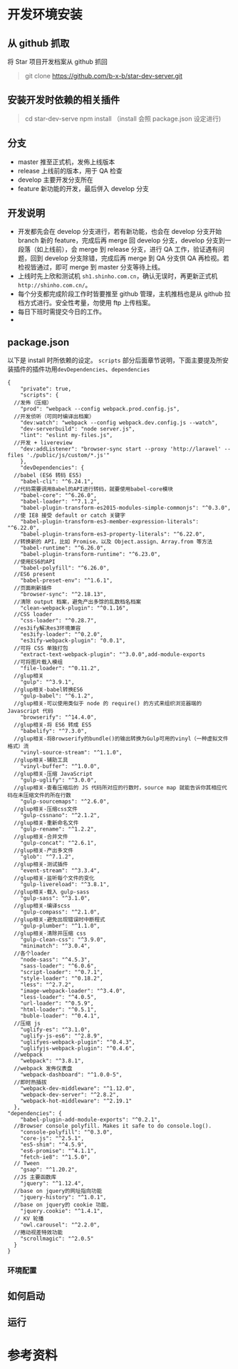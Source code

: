 # 开发环境安装
## 从 github 抓取
将 Star 项目开发档案从 github 抓回
> git clone https://github.com/b-x-b/star-dev-server.git

## 安装开发时依赖的相关插件
> cd star-dev-serve
> npm install （install 会照 package.json 设定进行)

## 分支
- master 推至正式机，发佈上线版本
- release 上线前的版本，用于 QA 检查
- develop 主要开发分支所在
- feature 新功能的开发，最后併入 develop 分支

## 开发说明
- 开发都先会在 develop 分支进行，若有新功能，也会在 develop 分支开始 branch 新的 feature，完成后再 merge 回 develop 分支，develop 分支到一段落（如上线前），会 merge 到 release 分支，进行 QA 工作，验证遇有问题，回到 develop 分支除错，完成后再 merge 到 QA 分支供 QA 再检视。若检视皆通过，即可 merge 到 master 分支等待上线。
- 上线时先上欣和测试机 `sh1.shinho.com.cn`，确认无误时，再更新正式机`http://shinho.com.cn/`。
- 每个分支都完成阶段工作时皆要推至 github 管理，主机推档也是从 github 拉档方式进行。安全性考量，勿使用 ftp 上传档案。
- 每日下班时需提交今日的工作。
-

## package.json
以下是 install 时所依赖的设定。 `scripts` 部分后面章节说明，下面主要提及所安装插件的插件功用`devDependencies`、`dependencies`

```
{
    "private": true,
    "scripts": {
  //发佈（压缩）
    "prod": "webpack --config webpack.prod.config.js",
  //开发侦听（可同时编译出档案）
    "dev:watch": "webpack --config webpack.dev.config.js --watch",
    "dev-serverbuild": "node server.js",
    "lint": "eslint my-files.js",
  //开发 + livereview
    "dev:addListener": "browser-sync start --proxy 'http://laravel' --files './public/js/custom/*.js'"
    },
    "devDependencies": {
  //babel (ES6 转码 ES5)
    "babel-cli": "^6.24.1",
  //代码需要调用Babel的API进行转码，就要使用babel-core模块
    "babel-core": "^6.26.0",
    "babel-loader": "^7.1.2",
    "babel-plugin-transform-es2015-modules-simple-commonjs": "^0.3.0",
  //使 IE8 接受 default or catch 关键字
    "babel-plugin-transform-es3-member-expression-literals": "^6.22.0",
    "babel-plugin-transform-es3-property-literals": "^6.22.0",
  //转换新的 API，比如 Promise，以及 Object.assign、Array.from 等方法
    "babel-runtime": "^6.26.0",
    "babel-plugin-transform-runtime": "^6.23.0",
  //使用ES6的API
    "babel-polyfill": "^6.26.0",
  //ES6 present
    "babel-preset-env": "^1.6.1",
  //页面刷新插件
    "browser-sync": "^2.18.13",
  //清除 output 档案，避免产出多馀的乱数档名档案
    "clean-webpack-plugin": "^0.1.16",
  //CSS loader
    "css-loader": "^0.28.7",
  //es3ify解决es3环境兼容
    "es3ify-loader": "^0.2.0",
    "es3ify-webpack-plugin": "0.0.1",
  //可将 CSS 单独打包
    "extract-text-webpack-plugin": "^3.0.0",add-module-exports
  //可将图片载入模组
    "file-loader": "^0.11.2",
  //glup相关
    "gulp": "^3.9.1",
  //glup相关-babel转换ES6
    "gulp-babel": "^6.1.2",
  //glup相关-可以使用类似于 node 的 require() 的方式来组织浏览器端的 Javascript 代码
    "browserify": "^14.4.0",
  //glup相关-将 ES6 转成 ES5
    "babelify": "^7.3.0",
  //glup相关-将Browserify的bundle()的输出转换为Gulp可用的vinyl（一种虚拟文件格式）流
    "vinyl-source-stream": "^1.1.0",
  //glup相关-辅助工具
    "vinyl-buffer": "^1.0.0",
  //glup相关-压缩 JavaScript
    "gulp-uglify": "^3.0.0",
  //glup相关-查看压缩后的 JS 代码所对应的行数时，source map 就能告诉你其相应代码在未压缩文件的所在行数
    "gulp-sourcemaps": "^2.6.0",
  //glup相关-压缩css文件
    "gulp-cssnano": "^2.1.2",
  //glup相关-重新命名文件
    "gulp-rename": "^1.2.2",
  //glup相关-合并文件
    "gulp-concat": "^2.6.1",
  //glup相关-产出多文件
    "glob": "^7.1.2",
  //glup相关-测试插件
    "event-stream": "^3.3.4",
  //glup相关-监听每个文件的变化
    "gulp-livereload": "^3.8.1",
  //glup相关-载入 gulp-sass
    "gulp-sass": "^3.1.0",
  //glup相关-编译scss
    "gulp-compass": "^2.1.0",
  //glup相关-避免出现错误时中断程式
    "gulp-plumber": "^1.1.0",
  //glup相关-清除并压缩 css
    "gulp-clean-css": "^3.9.0",
    "minimatch": "^3.0.4",
  //各个loader
    "node-sass": "^4.5.3",
    "sass-loader": "^6.0.6",
    "script-loader": "^0.7.1",
    "style-loader": "^0.18.2",
    "less": "^2.7.2",
    "image-webpack-loader": "^3.4.0",
    "less-loader": "^4.0.5",
    "url-loader": "^0.5.9",
    "html-loader": "^0.5.1",
    "buble-loader": "^0.4.1",
  //压缩 js
    "uglify-es": "^3.1.0",
    "uglify-js-es6": "^2.8.9",
    "uglifyes-webpack-plugin": "^0.4.3",
    "uglifyjs-webpack-plugin": "^0.4.6",
  //webpack
    "webpack": "^3.8.1",
  //webpack 发佈仪表盘
    "webpack-dashboard": "^1.0.0-5",
  //即时热插拔
    "webpack-dev-middleware": "^1.12.0",
    "webpack-dev-server": "^2.8.2",
    "webpack-hot-middleware": "^2.19.1"
  },
"dependencies": {
    "babel-plugin-add-module-exports": "^0.2.1",
  //Browser console polyfill. Makes it safe to do console.log().  
    "console-polyfill": "^0.3.0",
    "core-js": "^2.5.1",
    "es5-shim": "^4.5.9",
    "es6-promise": "^4.1.1",
    "fetch-ie8": "^1.5.0",
  // Tween
    "gsap": "^1.20.2",
  //JS 主要函数库
    "jquery": "^1.12.4",
  //base on jquery的网址指向功能
    "jquery-history": "^1.0.1",
  //base on jquery的 cookie 功能，
    "jquery.cookie": "^1.4.1",
  // KV 轮播
    "owl.carousel": "^2.2.0",
  //捲动视差特效功能
    "scrollmagic": "^2.0.5"
  }
}

```


### 环境配置

## 如何启动

## 运行





# 参考资料
